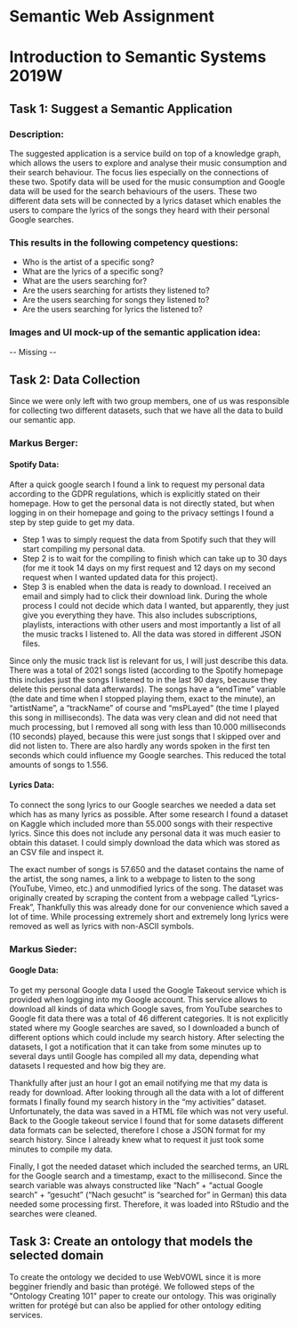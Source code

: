 # Semantic Web Assignment
# Introduction to Semantic Systems 2019W

## Task 1: Suggest a Semantic Application
### Description:
The suggested application is a service build on top of a knowledge graph, which allows the users to explore and analyse their music consumption and their search behaviour. The focus lies especially on the connections of these two. Spotify data will be used for the music consumption and Google data will be used for the search behaviours of the users. These two different data sets will be connected by a lyrics dataset which enables the users to compare the lyrics of the songs they heard with their personal Google searches.

### This results in the following competency questions:
- Who is the artist of a specific song?
- What are the lyrics of a specific song?
- What are the users searching for?
- Are the users searching for artists they listened to?
- Are the users searching for songs they listened to?
- Are the users searching for lyrics the listened to?

### Images and UI mock-up of the semantic application idea:
-- Missing --
 
## Task 2: Data Collection
Since we were only left with two group members, one of us was responsible for collecting two different datasets, such that we have all the data to build our semantic app.
### Markus Berger:
#### Spotify Data:
After a quick google search I found a link to request my personal data according to the GDPR regulations, which is explicitly stated on their homepage. How to get the personal data is not directly stated, but when logging in on their homepage and going to the privacy settings I found a step by step guide to get my data.
- Step 1 was to simply request the data from Spotify such that they will start compiling my personal data.
- Step 2 is to wait for the compiling to finish which can take up to 30 days (for me it took 14 days on my first request and 12 days on my second request when I wanted updated data for this project).
- Step 3 is enabled when the data is ready to download. I received an email and simply had to click their download link.
During the whole process I could not decide which data I wanted, but apparently, they just give you everything they have. This also includes subscriptions, playlists, interactions with other users and most importantly a list of all the music tracks I listened to. All the data was stored in different JSON files.

Since only the music track list is relevant for us, I will just describe this data. There was a total of 2021 songs listed (according to the Spotify homepage this includes just the songs I listened to in the last 90 days, because they delete this personal data afterwards). The songs have a “endTime” variable (the date and time when I stopped playing them, exact to the minute), an “artistName”, a “trackName” of course and “msPLayed” (the time I played this song in milliseconds).
The data was very clean and did not need that much processing, but I removed all song with less than 10.000 milliseconds (10 seconds) played, because this were just songs that I skipped over and did not listen to. There are also hardly any words spoken in the first ten seconds which could influence my Google searches. This reduced the total amounts of songs to 1.556.

#### Lyrics Data:
To connect the song lyrics to our Google searches we needed a data set which has as many lyrics as possible. After some research I found a dataset on Kaggle which included more than 55.000 songs with their respective lyrics. Since this does not include any personal data it was much easier to obtain this dataset. I could simply download the data which was stored as an CSV file and inspect it.

The exact number of songs is 57.650 and the dataset contains the name of the artist, the song names, a link to a webpage to listen to the song (YouTube, Vimeo, etc.) and unmodified lyrics of the song. The dataset was originally created by scraping the content from a webpage called “Lyrics-Freak”, Thankfully this was already done for our convenience which saved a lot of time.
While processing extremely short and extremely long lyrics were removed as well as lyrics with non-ASCII symbols.

### Markus Sieder:
#### Google Data:
To get my personal Google data I used the Google Takeout service which is provided when logging into my Google account. This service allows to download all kinds of data which Google saves, from YouTube searches to Google fit data there was a total of 46 different categories. It is not explicitly stated where my Google searches are saved, so I downloaded a bunch of different options which could include my search history. After selecting the datasets, I got a notification that it can take from some minutes up to several days until Google has compiled all my data, depending what datasets I requested and how big they are.

Thankfully after just an hour I got an email notifying me that my data is ready for download. After looking through all the data with a lot of different formats I finally found my search history in the “my activities” dataset. Unfortunately, the data was saved in a HTML file which was not very useful. Back to the Google takeout service I found that for some datasets different data formats can be selected, therefore I chose a JSON format for my search history. Since I already knew what to request it just took some minutes to compile my data.

Finally, I got the needed dataset which included the searched terms, an URL for the Google search and a timestamp, exact to the millisecond. Since the search variable was always constructed like “Nach” + “actual Google search” + “gesucht” (“Nach gesucht” is “searched for” in German) this data needed some processing first. Therefore, it was loaded into RStudio and the searches were cleaned.

## Task 3: Create an ontology that models the selected domain
To create the ontology we decided to use WebVOWL since it is more begginer friendly and basic than protégé. We followed steps of the "Ontology Creating 101" paper to create our ontology. This was originally written for protégé but can also be applied for other ontology editing services.

